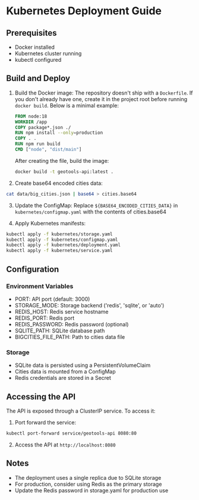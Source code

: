 # Kubernetes Deployment Guide

## Prerequisites
- Docker installed
- Kubernetes cluster running
- kubectl configured

## Build and Deploy

1. Build the Docker image:
   The repository doesn't ship with a `Dockerfile`. If you don't already have one,
   create it in the project root before running `docker build`. Below is a minimal
   example:

   ```Dockerfile
   FROM node:18
   WORKDIR /app
   COPY package*.json ./
   RUN npm install --only=production
   COPY . .
   RUN npm run build
   CMD ["node", "dist/main"]
   ```

   After creating the file, build the image:

   ```bash
   docker build -t geotools-api:latest .
   ```

2. Create base64 encoded cities data:
```bash
cat data/big_cities.json | base64 > cities.base64
```

3. Update the ConfigMap:
Replace `${BASE64_ENCODED_CITIES_DATA}` in `kubernetes/configmap.yaml` with the contents of cities.base64

4. Apply Kubernetes manifests:
```bash
kubectl apply -f kubernetes/storage.yaml
kubectl apply -f kubernetes/configmap.yaml
kubectl apply -f kubernetes/deployment.yaml
kubectl apply -f kubernetes/service.yaml
```

## Configuration

### Environment Variables
- PORT: API port (default: 3000)
- STORAGE_MODE: Storage backend ('redis', 'sqlite', or 'auto')
- REDIS_HOST: Redis service hostname
- REDIS_PORT: Redis port
- REDIS_PASSWORD: Redis password (optional)
- SQLITE_PATH: SQLite database path
- BIGCITIES_FILE_PATH: Path to cities data file

### Storage
- SQLite data is persisted using a PersistentVolumeClaim
- Cities data is mounted from a ConfigMap
- Redis credentials are stored in a Secret

## Accessing the API
The API is exposed through a ClusterIP service. To access it:

1. Port forward the service:
```bash
kubectl port-forward service/geotools-api 8080:80
```

2. Access the API at `http://localhost:8080`

## Notes
- The deployment uses a single replica due to SQLite storage
- For production, consider using Redis as the primary storage
- Update the Redis password in storage.yaml for production use
